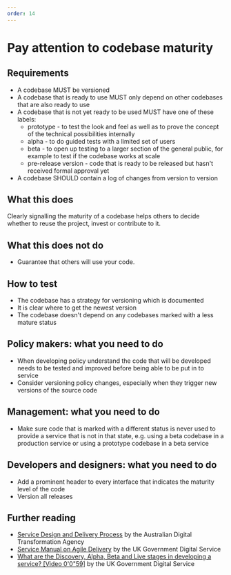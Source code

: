 ```yaml
---
order: 14
---
```

# Pay attention to codebase maturity

## Requirements

* A codebase MUST be versioned
* A codebase that is ready to use MUST only depend on other codebases that are also ready to use
* A codebase that is not yet ready to be used MUST have one of these labels:
    * prototype - to test the look and feel as well as to prove the concept of the technical possibilities internally
    * alpha - to do guided tests with a limited set of users
    * beta - to open up testing to a larger section of the general public, for example  to test if the codebase works at scale
    * pre-release version - code that is ready to be released but hasn't received formal approval yet
* A codebase SHOULD contain a log of changes from version to version

## What this does

Clearly signalling the maturity of a codebase helps others to decide whether to reuse the project, invest or contribute to it.

## What this does not do

* Guarantee that others will use your code.

## How to test

* The codebase has a strategy for versioning which is documented
* It is clear where to get the newest version
* The codebase doesn't depend on any codebases marked with a less mature status

## Policy makers: what you need to do

* When developing policy understand the code that will be developed needs to be tested and improved before being able to be put in to service
* Consider versioning policy changes, especially when they trigger new versions of the source code

## Management: what you need to do

* Make sure code that is marked with a different status is never used to provide a service that is not in that state, e.g. using a beta codebase in a production service or using a prototype codebase in a beta service

## Developers and designers: what you need to do

* Add a prominent header to every interface that indicates the maturity level of the code
* Version all releases

## Further reading

* [Service Design and Delivery Process](https://guides.service.gov.au/topics/service-design-delivery-process/) by the Australian Digital Transformation Agency
* [Service Manual on Agile Delivery](https://www.gov.uk/service-manual/agile-delivery) by the UK Government Digital Service
* [What are the Discovery, Alpha, Beta and Live stages in developing a service? [Video 0'0"59]](https://www.youtube.com/watch?v=_cyI7DMhgYc) by the UK Government Digital Service
